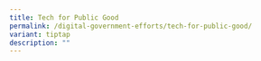 ```yaml
---
title: Tech for Public Good
permalink: /digital-government-efforts/tech-for-public-good/
variant: tiptap
description: ""
---
```

